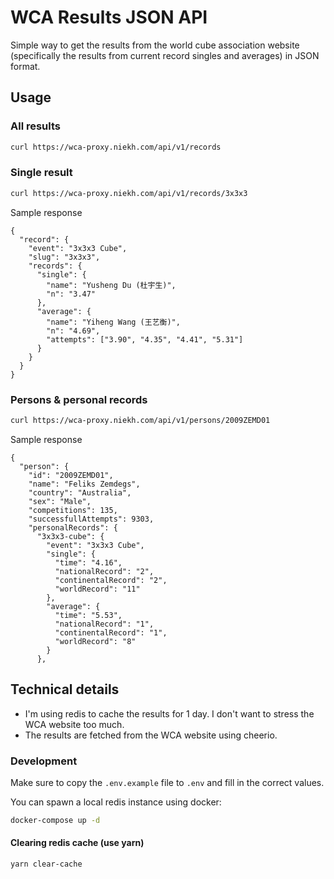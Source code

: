 # WCA Results JSON API

Simple way to get the results from the world cube association website (specifically the results from current record singles and averages) in JSON format.

## Usage

### All results

```bash
curl https://wca-proxy.niekh.com/api/v1/records
```

### Single result

```bash
curl https://wca-proxy.niekh.com/api/v1/records/3x3x3
```

Sample response

```
{
  "record": {
    "event": "3x3x3 Cube",
    "slug": "3x3x3",
    "records": {
      "single": {
        "name": "Yusheng Du (杜宇生)",
        "n": "3.47"
      },
      "average": {
        "name": "Yiheng Wang (王艺衡)",
        "n": "4.69",
        "attempts": ["3.90", "4.35", "4.41", "5.31"]
      }
    }
  }
}
```

### Persons & personal records

```bash
curl https://wca-proxy.niekh.com/api/v1/persons/2009ZEMD01
```

Sample response

```
{
  "person": {
    "id": "2009ZEMD01",
    "name": "Feliks Zemdegs",
    "country": "Australia",
    "sex": "Male",
    "competitions": 135,
    "successfullAttempts": 9303,
    "personalRecords": {
      "3x3x3-cube": {
        "event": "3x3x3 Cube",
        "single": {
          "time": "4.16",
          "nationalRecord": "2",
          "continentalRecord": "2",
          "worldRecord": "11"
        },
        "average": {
          "time": "5.53",
          "nationalRecord": "1",
          "continentalRecord": "1",
          "worldRecord": "8"
        }
      },
```

## Technical details

- I'm using redis to cache the results for 1 day. I don't want to stress the WCA website too much.
- The results are fetched from the WCA website using cheerio.

### Development

Make sure to copy the `.env.example` file to `.env` and fill in the correct values.

You can spawn a local redis instance using docker:

```bash
docker-compose up -d
```

#### Clearing redis cache (use yarn)

```bash
yarn clear-cache
```
